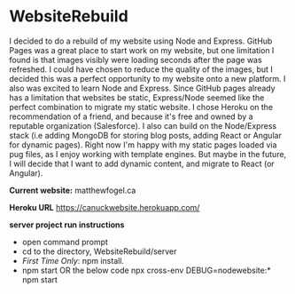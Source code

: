 # WebsiteRebuild
I decided to do a rebuild of my website using Node and Express. GitHub Pages was a great place to start work on my website, but one limitation I found is that images visibly were loading seconds after the page was refreshed. I could have chosen to reduce the quality of the images, but I decided this was a perfect opportunity to my website onto a new platform. I also was excited to learn Node and Express. Since GitHub pages already has a limitation that websites be static, Express/Node seemed like the perfect combination to migrate my static website. I chose Heroku on the recommendation of a friend, and because it's free and owned by a reputable organization (Salesforce). I also can build on the Node/Express stack (i.e adding MongoDB for storing blog posts, adding React or Angular for dynamic pages). Right now I'm happy with my static pages loaded via pug files, as I enjoy working with template engines. But maybe in the future, I will decide that I want to add dynamic content, and migrate to React (or Angular).

**Current website:**
matthewfogel.ca

**Heroku URL**
https://canuckwebsite.herokuapp.com/

**server project run instructions**
* open command prompt
* cd to the directory, WebsiteRebuild/server
* *First Time Only*: npm install.
* npm start OR the below code
    npx cross-env DEBUG=nodewebsite:* npm start
